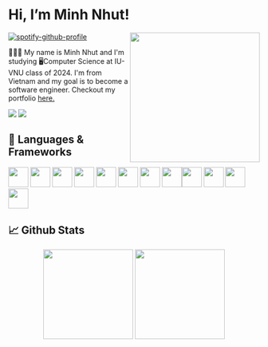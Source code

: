 # Hi, I’m Minh Nhut!  
<img align="right" height="260px" src="https://cdn.discordapp.com/attachments/919497044110999606/1039171401652904047/unknown.png" >

 [![spotify-github-profile](https://spotify-github-profile.vercel.app/api/view?uid=g874jt5kq2wxd3kljeer1es8n&cover_image=true&theme=novatorem&bar_color=74a7fe&bar_color_cover=false)](https://github.com/kittinan/spotify-github-profile)

👨🏻‍💻 My name is Minh Nhut and I'm studying 🖥️Computer Science at IU-VNU class of 2024. I'm from Vietnam and my goal is to become a software engineer.
Checkout my portfolio [here.](https://mnhwt0108.github.io/portfolio/)

<a href=https://www.facebook.com/mnnhwt/> <img src="https://img.shields.io/badge/Facebook-%231877F2.svg?style=for-the-badge&logo=Facebook&logoColor=white"></a> <a href=https://www.instagram.com/m.nhwt/> <img src="https://img.shields.io/badge/Instagram-%23E4405F.svg?style=for-the-badge&logo=Instagram&logoColor=white"></a> 

## 🔨 Languages & Frameworks
 
<img width="40em" src="https://cdn.jsdelivr.net/gh/devicons/devicon/icons/react/react-original.svg" /> <img width="40em" src="https://global.discourse-cdn.com/standard17/uploads/threejs/original/2X/e/e4f86d2200d2d35c30f7b1494e96b9595ebc2751.png" /> <img width="40em" src="https://cdn.jsdelivr.net/gh/devicons/devicon/icons/html5/html5-original.svg" />  <img width="40em" src="https://cdn.jsdelivr.net/gh/devicons/devicon/icons/css3/css3-original.svg" /> <img width="40em" src="https://cdn.jsdelivr.net/gh/devicons/devicon/icons/javascript/javascript-original.svg" /> <img width="40em" src="https://cdn.jsdelivr.net/gh/devicons/devicon/icons/python/python-original.svg" /> <img width="40em" src="https://cdn.jsdelivr.net/gh/devicons/devicon/icons/java/java-original.svg" /> <img width="40em" src="https://cdn.jsdelivr.net/gh/devicons/devicon/icons/mysql/mysql-original.svg" /><img width="40em" src="https://cdn.jsdelivr.net/gh/devicons/devicon/icons/mongodb/mongodb-plain.svg" />  <img width="40em" src="https://cdn.jsdelivr.net/gh/devicons/devicon/icons/nodejs/nodejs-original.svg" /> <img width="40em" src="https://cdn.jsdelivr.net/gh/devicons/devicon/icons/git/git-original.svg" /> <img width="40em" src="https://cdn.jsdelivr.net/gh/devicons/devicon/icons/npm/npm-original-wordmark.svg" /> 
          
          
## 📈 Github Stats
<div align="center">
  <img height="180em" src="https://github-readme-stats.vercel.app/api?username=mnhwt0108&theme=tokyonight&show_icons=true&count_private=true&rank_icon=github">
  <img height="180em" src="https://github-readme-stats.vercel.app/api/top-langs/?username=mnhwt0108&theme=tokyonight&layout=compact&langs_count=6">
</div>

  
  
  


